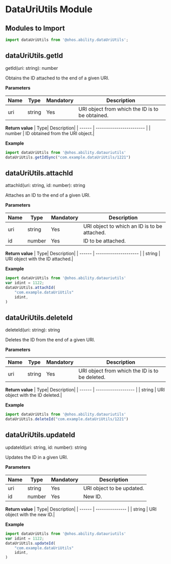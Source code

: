 # DataUriUtils Module

## Modules to Import

```js
import dataUriUtils from '@ohos.ability.dataUriUtils';
```

## dataUriUtils.getId

getId(uri: string): number

Obtains the ID attached to the end of a given URI.

**Parameters**


| Name| Type| Mandatory| Description|
| ---- | ------ | ---- | --------------------------- |
| uri  | string | Yes| URI object from which the ID is to be obtained.|

**Return value**
| Type| Description|
| ------ | ------------------------ |
| number | ID obtained from the URI object.|

**Example**

```js
import dataUriUtils from '@ohos.ability.datauriutils'
dataUriUtils.getIdSync("com.example.dataUriUtils/1221")
```



## dataUriUtils.attachId

attachId(uri: string, id: number): string

Attaches an ID to the end of a given URI.

**Parameters**


| Name| Type| Mandatory| Description|
| ---- | ------ | ---- | --------------------------- |
| uri  | string | Yes| URI object to which an ID is to be attached.|
| id   | number | Yes| ID to be attached.|

**Return value**
| Type| Description|
| ------ | --------------------- |
| string | URI object with the ID attached.|

**Example**

```js
import dataUriUtils from '@ohos.ability.datauriutils'
var idint = 1122;
dataUriUtils.attachId(
    "com.example.dataUriUtils"
	idint,
)
```



## dataUriUtils.deleteId

deleteId(uri: string): string

Deletes the ID from the end of a given URI.

**Parameters**

| Name| Type| Mandatory| Description|
| ---- | ------ | ---- | --------------------------- |
| uri  | string | Yes| URI object from which the ID is to be deleted.|

**Return value**
| Type| Description|
| ------ | ------------------- |
| string | URI object with the ID deleted.|

**Example**

```js
import dataUriUtils from '@ohos.ability.datauriutils'
dataUriUtils.deleteId("com.example.dataUriUtils/1221")
```



## dataUriUtils.updateId

updateId(uri: string, id: number): string

Updates the ID in a given URI.

**Parameters**

| Name| Type| Mandatory| Description|
| ---- | ------ | ---- | ------------------- |
| uri  | string | Yes| URI object to be updated.|
| id   | number | Yes| New ID.|

**Return value**
| Type| Description|
| ------ | --------------- |
| string | URI object with the new ID.|

**Example**

```js
import dataUriUtils from '@ohos.ability.datauriutils'
var idint = 1122;
dataUriUtils.updateId(
    "com.example.dataUriUtils"
	idint,
)
```
